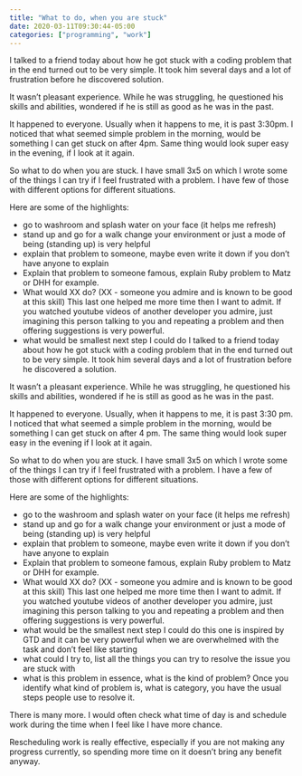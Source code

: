 ```yaml
---
title: "What to do, when you are stuck"
date: 2020-03-11T09:30:44-05:00
categories: ["programming", "work"]
---
```


I talked to a friend today about how he got stuck with a coding problem that in the end turned out to be very simple. It took him several days and a lot of frustration before he discovered solution. 

It wasn’t pleasant experience. While he was struggling, he questioned his skills and abilities, wondered if he is still as good as he was in the past.

It happened to everyone. Usually when it happens to me, it is past 3:30pm. I noticed that what seemed simple problem in the morning, would be something I can get stuck on after 4pm. Same thing would look super easy in the evening, if I look at it again.

So what to do when you are stuck. I have small 3x5 on which I wrote some of the things I can try if I feel frustrated with a problem. I have few of those with different options for different situations.

Here are some of the highlights:

- go to washroom and splash water on your face (it helps me refresh)
- stand up and go for a walk
	change your environment or just a mode of being (standing up) is very helpful
- explain that problem to someone, maybe even write it down if you don’t have anyone to explain
- Explain that problem to someone famous, explain Ruby problem to Matz or DHH for example.
- What would XX do? (XX - someone you admire and is known to be good at this skill) 
	This last one helped me more time then I want to admit. If you watched youtube videos of another developer you admire, just imagining this person talking to you and repeating a problem and then offering suggestions is very powerful.
- what would be smallest next step I could do
I talked to a friend today about how he got stuck with a coding problem that in the end turned out to be very simple. It took him several days and a lot of frustration before he discovered a solution. 

It wasn’t a pleasant experience. While he was struggling, he questioned his skills and abilities, wondered if he is still as good as he was in the past.

It happened to everyone. Usually, when it happens to me, it is past 3:30 pm. I noticed that what seemed a simple problem in the morning, would be something I can get stuck on after 4 pm. The same thing would look super easy in the evening if I look at it again.

So what to do when you are stuck. I have small 3x5 on which I wrote some of the things I can try if I feel frustrated with a problem. I have a few of those with different options for different situations.

Here are some of the highlights:

- go to the washroom and splash water on your face (it helps me refresh)
- stand up and go for a walk
    change your environment or just a mode of being (standing up) is very helpful
- explain that problem to someone, maybe even write it down if you don’t have anyone to explain
- Explain that problem to someone famous, explain Ruby problem to Matz or DHH for example.
- What would XX do? (XX - someone you admire and is known to be good at this skill) 
    This last one helped me more time then I want to admit. If you watched youtube videos of another developer you admire, just imagining this person talking to you and repeating a problem and then offering suggestions is very powerful.
- what would be the smallest next step I could do
    this one is inspired by GTD and it can be very powerful when we are overwhelmed with the task and don’t feel like starting
- what could I try to, list all the things you can try to resolve the issue you are stuck with
- what is this problem in essence, what is the kind of problem? Once you identify what kind of problem is, what is category, you have the usual steps people use to resolve it.

There is many more. I would often check what time of day is and schedule work during the time when I feel like I have more chance.

Rescheduling work is really effective, especially if you are not making any progress currently, so spending more time on it doesn’t bring any benefit anyway.
 
